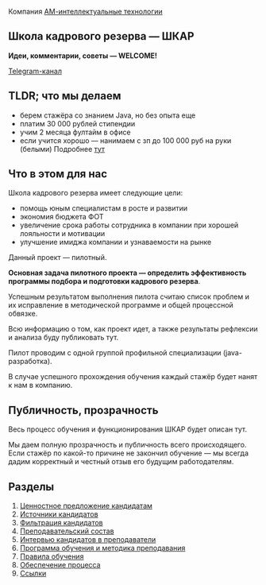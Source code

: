 Компания [АМ-интеллектуальные технологии](https://am-tech.io)

## Школа кадрового резерва — ШКАР

**Идеи, комментарии, советы — WELCOME!**

[Telegram-канал](https://t.me/shkar_amtech)

## TLDR; что мы делаем
- берем стажёра со знанием Java, но без опыта еще
- платим 30 000 рублей стипендии
- учим 2 месяца фултайм в офисе
- если учится хорошо — нанимаем с зп до 100 000 руб на руки (белыми)
Подробнее [тут](https://github.com/sharovatov/shkar/blob/master/1-mentees-evp.md)

## Что в этом для нас

Школа кадрового резерва имеет следующие цели:
- помощь юным специалистам в росте и развитии
- экономия бюджета ФОТ
- увеличение срока работы сотрудника в компании при хорошей лояльности и мотивации
- улучшение имиджа компании и узнаваемости на рынке

Данный проект — пилотный.

**Основная задача пилотного проекта — определить эффективность программы подбора и подготовки кадрового резерва**.

Успешным результатом выполнения пилота считаю список проблем и их исправление в методической программе и общей процессной обвязке.

Всю информацию о том, как проект идет, а также результаты рефлексии и анализа буду публиковать тут.

Пилот проводим с одной группой профильной специализации (java-разработка).

В случае успешного прохождения обучения каждый стажёр будет нанят к нам в компанию.

## Публичность, прозрачность

Весь процесс обучения и функционирования ШКАР будет описан тут.

Мы даем полную прозрачность и публичность всего происходящего. Если стажёр по какой-то причине не закончил обучение — мы всегда дадим корректный и честный отзыв его будущим работодателям.

## Разделы

1. [Ценностное предложение кандидатам](https://github.com/sharovatov/shkar/blob/master/1-mentees-evp.md)
2. [Источники кандидатов](https://github.com/sharovatov/shkar/blob/master/2-mentees-sources.md)
3. [Фильтрация кандидатов](https://github.com/sharovatov/shkar/blob/master/3-mentees-filtering.md)
4. [Преподавательский состав](https://github.com/sharovatov/shkar/blob/master/4-mentors-sources.md)
5. [Интервью кандидатов в преподаватели](https://github.com/sharovatov/shkar/blob/master/5-mentors-interview.md)
6. [Программа обучения и методика преподавания](https://github.com/sharovatov/shkar/blob/master/6-methodology.md)
7. [Правила обучения](https://github.com/sharovatov/shkar/blob/master/7-code-of-conduct.md)
8. [Обеспечение процесса](https://github.com/sharovatov/shkar/blob/master/8-admin.md)
9. [Ссылки](https://github.com/sharovatov/shkar/blob/master/9-references.md)

